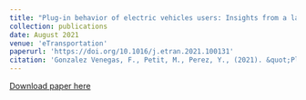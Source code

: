 ```yaml
---
title: "Plug-in behavior of electric vehicles users: Insights from a large-scale trial and impacts for grid integration studies"
collection: publications
date: August 2021
venue: 'eTransportation'
paperurl: 'https://doi.org/10.1016/j.etran.2021.100131'
citation: 'Gonzalez Venegas, F., Petit, M., Perez, Y., (2021). &quot;Plug-in behavior of electric vehicles users: Insights from a large-scale trial and impacts for grid integration studies&quot; <i>eTransportation</i>. 10:100131'
---
```


<a href='https://doi.org/10.1016/j.etran.2021.100131'>Download paper here</a>
